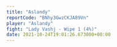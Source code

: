 ```yaml
---
title: "Aslandy"
reportCode: "BNhy3GwzCKJA89Vn"
player: "Aslandy"
fight: "Lady Vashj - Wipe 1 (4%)"
date: 2021-10-24T19:01:26.673000+00:00
---
```

